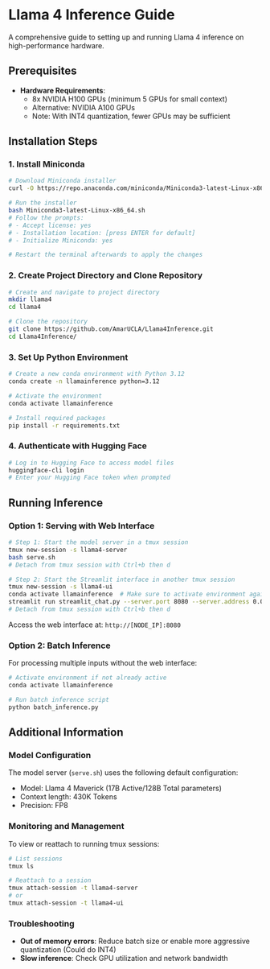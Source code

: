 # Llama 4 Inference Guide

A comprehensive guide to setting up and running Llama 4 inference on high-performance hardware.

## Prerequisites

- **Hardware Requirements**: 
  - 8x NVIDIA H100 GPUs (minimum 5 GPUs for small context)
  - Alternative: NVIDIA A100 GPUs
  - Note: With INT4 quantization, fewer GPUs may be sufficient

## Installation Steps

### 1. Install Miniconda

```bash
# Download Miniconda installer
curl -O https://repo.anaconda.com/miniconda/Miniconda3-latest-Linux-x86_64.sh

# Run the installer
bash Miniconda3-latest-Linux-x86_64.sh
# Follow the prompts:
# - Accept license: yes
# - Installation location: [press ENTER for default]
# - Initialize Miniconda: yes

# Restart the terminal afterwards to apply the changes

```

### 2. Create Project Directory and Clone Repository

```bash
# Create and navigate to project directory
mkdir llama4
cd llama4

# Clone the repository
git clone https://github.com/AmarUCLA/Llama4Inference.git
cd Llama4Inference/
```

### 3. Set Up Python Environment

```bash
# Create a new conda environment with Python 3.12
conda create -n llamainference python=3.12

# Activate the environment
conda activate llamainference

# Install required packages
pip install -r requirements.txt
```

### 4. Authenticate with Hugging Face

```bash
# Log in to Hugging Face to access model files
huggingface-cli login
# Enter your Hugging Face token when prompted
```

## Running Inference

### Option 1: Serving with Web Interface

```bash
# Step 1: Start the model server in a tmux session
tmux new-session -s llama4-server
bash serve.sh
# Detach from tmux session with Ctrl+b then d

# Step 2: Start the Streamlit interface in another tmux session
tmux new-session -s llama4-ui
conda activate llamainference  # Make sure to activate environment again
streamlit run streamlit_chat.py --server.port 8080 --server.address 0.0.0.0
# Detach from tmux session with Ctrl+b then d
```

Access the web interface at: `http://[NODE_IP]:8080`

### Option 2: Batch Inference

For processing multiple inputs without the web interface:

```bash
# Activate environment if not already active
conda activate llamainference

# Run batch inference script
python batch_inference.py
```

## Additional Information

### Model Configuration

The model server (`serve.sh`) uses the following default configuration:
- Model: Llama 4 Maverick (17B Active/128B Total parameters)
- Context length: 430K Tokens
- Precision: FP8

### Monitoring and Management

To view or reattach to running tmux sessions:
```bash
# List sessions
tmux ls

# Reattach to a session
tmux attach-session -t llama4-server
# or
tmux attach-session -t llama4-ui
```

### Troubleshooting

- **Out of memory errors**: Reduce batch size or enable more aggressive quantization (Could do INT4)
- **Slow inference**: Check GPU utilization and network bandwidth

